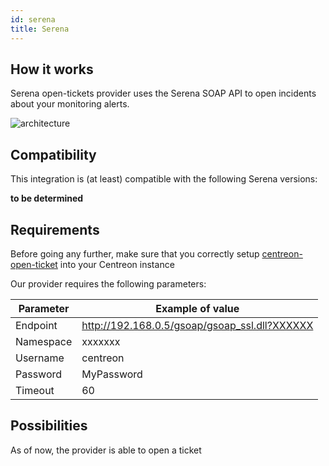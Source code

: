 ```yaml
---
id: serena
title: Serena
---
```


## How it works

Serena open-tickets provider uses the Serena SOAP API to open incidents about
your monitoring alerts.

![architecture](assets/integrations/open-tickets/ot-serena-architecture.png)

## Compatibility

This integration is (at least) compatible with the following Serena versions:

**to be determined**

## Requirements

Before going any further, make sure that you correctly setup
[centreon-open-ticket](https://documentation.centreon.com/docs/centreon-open-tickets/en/latest/installation/index.html)
into your Centreon instance

Our provider requires the following parameters:

| Parameter | Example of value                                |
| --------- | ----------------------------------------------- |
| Endpoint  | <http://192.168.0.5/gsoap/gsoap_ssl.dll?XXXXXX> |
| Namespace | xxxxxxx                                         |
| Username  | centreon                                        |
| Password  | MyPassword                                      |
| Timeout   | 60                                              |

## Possibilities

As of now, the provider is able to open a ticket
